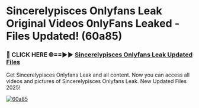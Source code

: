 # Sincerelypisces Onlyfans Leak Original Videos 0nlyFans Leaked - Files Updated! (60a85)

<h3>🔴 CLICK HERE 🌐==►► <a href="https://tinyurl.com/ms9xzufz" rel="nofollow">Sincerelypisces Onlyfans Leak Updated Files</a></h3>

Get Sincerelypisces Onlyfans Leak and all content. Now you can access all videos and pictures of Sincerelypisces Onlyfans Leak. New Updated Files 2025!

[![60a85](https://i.imgur.com/PQ7UWWw.gif)](https://tinyurl.com/ms9xzufz)
